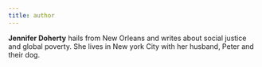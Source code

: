 ```yaml
---
title: author
---
```


**Jennifer Doherty** hails from New Orleans and writes about social justice and global poverty. She lives in New york City with her husband, Peter and their dog.

